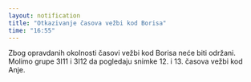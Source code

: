```yaml
---
layout: notification
title: "Otkazivanje časova vežbi kod Borisa"
time: "16:55"
---
```


Zbog opravdanih okolnosti časovi vežbi kod Borisa neće biti održani. Molimo grupe 3I11 i 3I12 da pogledaju snimke 12. i 13. časova vežbi kod Anje.
